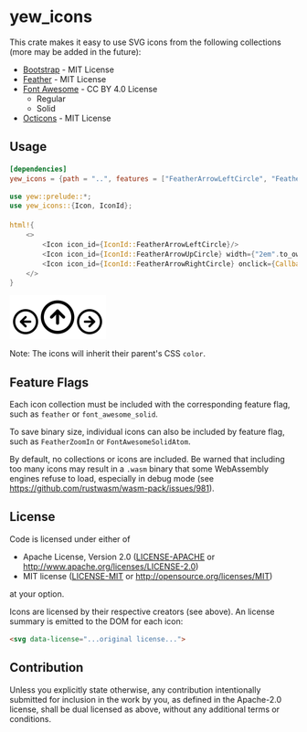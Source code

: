 # yew_icons

This crate makes it easy to use SVG icons from the following collections (more may be added in the future):

- [Bootstrap](https://icons.getbootstrap.com/) - MIT License
- [Feather](https://feathericons.com/) - MIT License
- [Font Awesome](https://fontawesome.com/icons) - CC BY 4.0 License
  - Regular
  - Solid
- [Octicons](https://primer.style/octicons/) - MIT License

## Usage

```toml
[dependencies]
yew_icons = {path = "..", features = ["FeatherArrowLeftCircle", "FeatherArrowRightCircle", "FeatherArrowUpCircle"]}
```

```rust
use yew::prelude::*;
use yew_icons::{Icon, IconId};

html!{
    <>
        <Icon icon_id={IconId::FeatherArrowLeftCircle}/>
        <Icon icon_id={IconId::FeatherArrowUpCircle} width={"2em".to_owned()} height={"2em".to_owned()}/>
        <Icon icon_id={IconId::FeatherArrowRightCircle} onclick={Callback::from(|_: MouseEvent| {})}/>
    </>
}
```

![example image](example.png)

Note: The icons will inherit their parent's CSS `color`.

## Feature Flags

Each icon collection must be included with the corresponding feature flag, such as `feather` or `font_awesome_solid`.

To save binary size, individual icons can also be included by feature flag, such as `FeatherZoomIn` or `FontAwesomeSolidAtom`.

By default, no collections or icons are included. Be warned that including too many icons may result in a `.wasm` binary
that some WebAssembly engines refuse to load, especially in debug mode (see https://github.com/rustwasm/wasm-pack/issues/981).

## License

Code is licensed under either of

 * Apache License, Version 2.0
   ([LICENSE-APACHE](LICENSE-APACHE) or http://www.apache.org/licenses/LICENSE-2.0)
 * MIT license
   ([LICENSE-MIT](LICENSE-MIT) or http://opensource.org/licenses/MIT)

at your option.

Icons are licensed by their respective creators (see above). An license summary is emitted to the DOM for each icon:
```html
<svg data-license="...original license...">
```

## Contribution

Unless you explicitly state otherwise, any contribution intentionally submitted
for inclusion in the work by you, as defined in the Apache-2.0 license, shall be
dual licensed as above, without any additional terms or conditions.